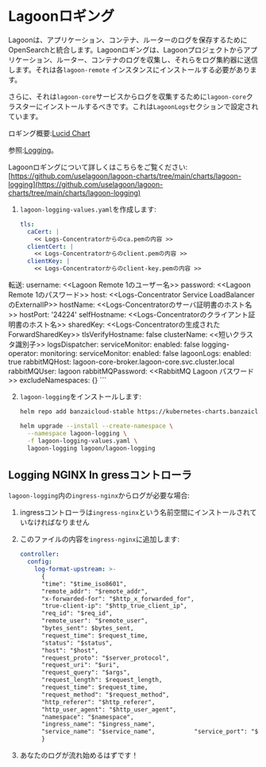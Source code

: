 # Lagoonロギング

Lagoonは、アプリケーション、コンテナ、ルーターのログを保存するためにOpenSearchと統合します。Lagoonロギングは、Lagoonプロジェクトからアプリケーション、ルーター、コンテナのログを収集し、それらをログ集約器に送信します。それは各`lagoon-remote` インスタンスにインストールする必要があります。

さらに、それは`lagoon-core`サービスからログを収集するために`lagoon-core`クラスターにインストールするべきです。これは`LagoonLogs`セクションで設定されています。

ロギング概要:[Lucid Chart](https://lucid.app/lucidchart/70f9610e-cfd7-42e8-8b5b-3d03293a439c/view?page=Uq-x~LhSIxrp&invitationId=inv_4e891071-f795-4ada-bbd3-2ff63b8eb1f7#)

参照:[Logging](../logging/logging.md)。

Lagoonロギングについて詳しくはこちらをご覧ください:[https://github.com/uselagoon/lagoon-charts/tree/main/charts/lagoon-logging](https://github.com/uselagoon/lagoon-charts/tree/main/charts/lagoon-logging)

1. `lagoon-logging-values.yaml`を作成します:

    ```yaml title="lagoon-logging-values.yaml"
    tls:
      caCert: |
        << Logs-Concentratorからのca.pemの内容 >>
      clientCert: |
        << Logs-Concentratorからのclient.pemの内容 >>
      clientKey: |
        << Logs-Concentratorからのclient-key.pemの内容 >>
    ```
 転送:
      username: <<Lagoon Remote 1のユーザー名>>
      password: <<Lagoon Remote 1のパスワード>>
      host: <<Logs-Concentrator Service LoadBalancerのExternalIP>>
      hostName: <<Logs-Concentratorのサーバ証明書のホスト名>>
      hostPort: '24224'
      selfHostname: <<Logs-Concentratorのクライアント証明書のホスト名>>
      sharedKey: <<Logs-Concentratorの生成されたForwardSharedKey>>
      tlsVerifyHostname: false
    clusterName: <<短いクラスタ識別子>>
    logsDispatcher:
      serviceMonitor:
        enabled: false
    logging-operator:
      monitoring:
        serviceMonitor:
          enabled: false
    lagoonLogs:
      enabled: true
      rabbitMQHost: lagoon-core-broker.lagoon-core.svc.cluster.local
      rabbitMQUser: lagoon
      rabbitMQPassword: <<RabbitMQ Lagoon パスワード>>
    excludeNamespaces: {}
    ```

2. `lagoon-logging`をインストールします:

    ```bash title="Install lagoon-logging"
    helm repo add banzaicloud-stable https://kubernetes-charts.banzaicloud.com

    helm upgrade --install --create-namespace \
      --namespace lagoon-logging \
      -f lagoon-logging-values.yaml \
      lagoon-logging lagoon/lagoon-logging
    ```

## Logging NGINX In gressコントローラ

`lagoon-logging`内の`ingress-nginx`からログが必要な場合:

1. ingressコントローラは`ingress-nginx`という名前空間にインストールされていなければなりません
2. このファイルの内容を`ingress-nginx`に追加します:

    ```yaml title="ingress-nginx log-format-upstream"
    controller:
      config:
        log-format-upstream: >-
          {
          "time": "$time_iso8601",
          "remote_addr": "$remote_addr",
          "x-forwarded-for": "$http_x_forwarded_for",
          "true-client-ip": "$http_true_client_ip",
          "req_id": "$req_id",
          "remote_user": "$remote_user",
          "bytes_sent": $bytes_sent,
          "request_time": $request_time,
          "status": "$status",
          "host": "$host",
          "request_proto": "$server_protocol",
          "request_uri": "$uri",
          "request_query": "$args",
          "request_length": $request_length,
          "request_time": $request_time,
          "request_method": "$request_method",
          "http_referer": "$http_referer",
          "http_user_agent": "$http_user_agent",
          "namespace": "$namespace",
          "ingress_name": "$ingress_name",
          "service_name": "$service_name",           "service_port": "$service_port"
          }
    ```

3. あなたのログが流れ始めるはずです！
